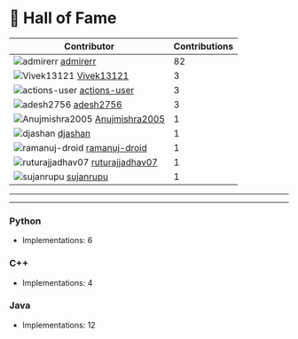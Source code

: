 # 🌟 Hall of Fame  

| Contributor | Contributions |
|-------------|---------------|
| ![admirerr](https://avatars.githubusercontent.com/u/79766263?v=4) [admirerr](https://github.com/admirerr) | 82 |
| ![Vivek13121](https://avatars.githubusercontent.com/u/171781925?v=4) [Vivek13121](https://github.com/Vivek13121) | 3 |
| ![actions-user](https://avatars.githubusercontent.com/u/65916846?v=4) [actions-user](https://github.com/actions-user) | 3 |
| ![adesh2756](https://avatars.githubusercontent.com/u/222441895?v=4) [adesh2756](https://github.com/adesh2756) | 3 |
| ![Anujmishra2005](https://avatars.githubusercontent.com/u/72244992?v=4) [Anujmishra2005](https://github.com/Anujmishra2005) | 1 |
| ![djashan](https://avatars.githubusercontent.com/u/41038007?v=4) [djashan](https://github.com/djashan) | 1 |
| ![ramanuj-droid](https://avatars.githubusercontent.com/u/197562965?v=4) [ramanuj-droid](https://github.com/ramanuj-droid) | 1 |
| ![ruturajjadhav07](https://avatars.githubusercontent.com/u/109014091?v=4) [ruturajjadhav07](https://github.com/ruturajjadhav07) | 1 |
| ![sujanrupu](https://avatars.githubusercontent.com/u/103595490?v=4) [sujanrupu](https://github.com/sujanrupu) | 1 |

---


---

### Python
- Implementations: 6

### C++
- Implementations: 4

### Java
- Implementations: 12
